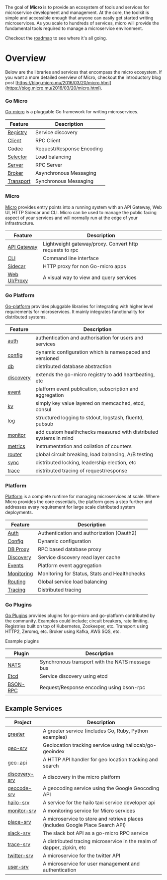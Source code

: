 The goal of **Micro** is to provide an ecosystem of tools and services for microservice development and management. At the core, the toolkit is simple and accessible enough that anyone can easily get started writing microservices. As you scale to hundreds of services, micro will provide the fundamental tools required to manage a microservice environment.

Checkout the [roadmap](https://github.com/micro/micro/wiki/Roadmap) to see where it's all going.

# Overview

Below are the libraries and services that encompass the micro ecosystem. If you want a more detailed overview of Micro, checkout the introductory blog post [https://blog.micro.mu/2016/03/20/micro.html](https://blog.micro.mu/2016/03/20/micro.html).

### Go Micro
[Go-micro](https://github.com/micro/go-micro) is a pluggable Go framework for writing microservices.

Feature		|	Description
-------		|	-----------
[Registry](https://godoc.org/github.com/micro/go-micro/registry)	|	Service discovery
[Client](https://godoc.org/github.com/micro/go-micro/client)	|	RPC Client
[Codec](https://godoc.org/github.com/micro/go-micro/codec)	|	Request/Response Encoding
[Selector](https://godoc.org/github.com/micro/go-micro/selector)	|	Load balancing 
[Server](https://godoc.org/github.com/micro/go-micro/server)	|	RPC Server
[Broker](https://godoc.org/github.com/micro/go-micro/broker)	|	Asynchronous Messaging
[Transport](https://godoc.org/github.com/micro/go-micro/transport)	|	Synchronous Messaging

### Micro

[Micro](https://github.com/micro/micro) provides entry points into a running system with an API Gateway, Web UI, HTTP Sidecar and CLI. Micro can be used to manage the public facing aspect of your services and will normally run at the edge of your infrastructure.

Feature		|	Description
------		|	-------
[API Gateway](https://github.com/micro/micro/tree/master/api) | Lightweight gateway/proxy. Convert http requests to rpc
[CLI](https://github.com/micro/micro/tree/master/cli) | Command line interface
[Sidecar](https://github.com/micro/micro/tree/master/car) | HTTP proxy for non Go-micro apps
[Web UI/Proxy](https://github.com/micro/micro/tree/master/web) | A visual way to view and query services

### Go Platform

[Go-platform](https://github.com/micro/go-platform) provides pluggable libraries for integrating with higher level requirements for microservices. 
It mainly integrates functionality for distributed systems.

Feature     |   Description
-------     |   ---------
[auth](https://godoc.org/github.com/micro/go-platform/auth)	|   authentication and authorisation for users and services
[config](https://godoc.org/github.com/micro/go-platform/config)	|   dynamic configuration which is namespaced and versioned
[db](https://godoc.org/github.com/micro/go-platform/db)		| distributed database abstraction
[discovery](https://godoc.org/github.com/micro/go-platform/discovery)	|   extends the go-micro registry to add heartbeating, etc
[event](https://godoc.org/github.com/micro/go-platform/event)	|	platform event publication, subscription and aggregation 
[kv](https://godoc.org/github.com/micro/go-platform/kv)		|   simply key value layered on memcached, etcd, consul 
[log](https://godoc.org/github.com/micro/go-platform/log)	|	structured logging to stdout, logstash, fluentd, pubsub
[monitor](https://godoc.org/github.com/micro/go-platform/monitor)	|   add custom healthchecks measured with distributed systems in mind
[metrics](https://godoc.org/github.com/micro/go-platform/metrics)	|   instrumentation and collation of counters
[router](https://godoc.org/github.com/micro/go-platform/router)	|	global circuit breaking, load balancing, A/B testing
[sync](https://godoc.org/github.com/micro/go-platform/sync)	|	distributed locking, leadership election, etc
[trace](https://godoc.org/github.com/micro/go-platform/trace)	|	distributed tracing of request/response

### Platform

[Platform](https://github.com/micro/platform) is a complete runtime for managing microservices at scale. Where Micro provides the core essentials, the platform goes a step further and addresses every requirement for large scale distributed system deployments. 

Feature		|	Description
------------	|	-------------
[Auth](https://github.com/micro/auth-srv)	|	Authentication and authorization (Oauth2)
[Config](https://github.com/micro/config-srv)	|	Dynamic configuration
[DB Proxy](https://github.com/micro/db-srv)	|	RPC based database proxy
[Discovery](https://github.com/micro/discovery-srv)	|	Service discovery read layer cache
[Events](https://github.com/micro/event-srv)	|	Platform event aggregation
[Monitoring](https://github.com/micro/monitor-srv)	|	Monitoring for Status, Stats and Healthchecks
[Routing](https://github.com/micro/router-srv)	|	Global service load balancing
[Tracing](https://github.com/micro/trace-srv)	|	Distributed tracing

### Go Plugins

[Go Plugins](https://github.com/micro/go-plugins) provides plugins for go-micro and go-platform contributed by the community. Examples could include; circuit breakers, rate limiting. Registries built on top of Kubernetes, Zookeeper, etc. Transport using HTTP2, Zeromq, etc. Broker using Kafka, AWS SQS, etc.

Example plugins

Plugin	|	Description
-----	|	------
[NATS](https://godoc.org/github.com/micro/go-plugins/transport/nats)	|	Synchronous transport with the NATS message bus
[Etcd](https://godoc.org/github.com/micro/go-plugins/registry/etcd)	|	Service discovery using etcd
[BSON-RPC](https://godoc.org/github.com/micro/go-plugins/codec/bsonrpc)	|	Request/Response encoding using bson-rpc

## Example Services
Project		|	Description
-----		|	------
[greeter](https://github.com/micro/micro/tree/master/examples/greeter)	|	A greeter service (includes Go, Ruby, Python examples)
[geo-srv](https://github.com/micro/geo-srv)	|	Geolocation tracking service using hailocab/go-geoindex
[geo-api](https://github.com/micro/geo-api)	|	A HTTP API handler for geo location tracking and search
[discovery-srv](https://github.com/micro/discovery-srv)	|	A discovery in the micro platform
[geocode-srv](https://github.com/micro/geocode-srv)	|	A geocoding service using the Google Geocoding API
[hailo-srv](https://github.com/micro/hailo-srv)	|	A service for the hailo taxi service developer api
[monitor-srv](https://github.com/micro/monitor-srv)	|	A monitoring service for Micro services
[place-srv](https://github.com/micro/place-srv)	|	A microservice to store and retrieve places (includes Google Place Search API)
[slack-srv](https://github.com/micro/slack-srv)	|	The slack bot API as a go-micro RPC service
[trace-srv](https://github.com/micro/trace-srv)	|	A distributed tracing microservice in the realm of dapper, zipkin, etc
[twitter-srv](https://github.com/micro/twitter-srv)	|	A microservice for the twitter API
[user-srv](https://github.com/micro/user-srv)	|	A microservice for user management and authentication

